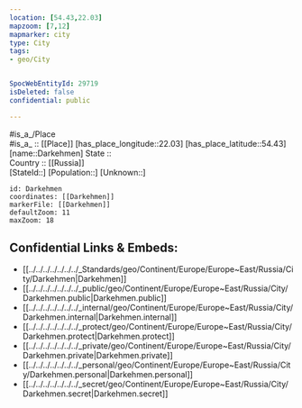 ```yaml
---
location: [54.43,22.03] 
mapzoom: [7,12] 
mapmarker: city 
type: City
tags:
- geo/City


SpocWebEntityId: 29719
isDeleted: false
confidential: public

---
```

#is_a_/Place  
#is_a_ :: [[Place]] 
[has_place_longitude::22.03] 
[has_place_latitude::54.43] 
[name::Darkehmen] 
State ::  
Country :: [[Russia]]  
[StateId::] 
[Population::] 
[Unknown::] 


```leaflet
id: Darkehmen
coordinates: [[Darkehmen]] 
markerFile: [[Darkehmen]] 
defaultZoom: 11 
maxZoom: 18
```


## Confidential Links & Embeds: 
- [[../../../../../../../_Standards/geo/Continent/Europe/Europe~East/Russia/City/Darkehmen|Darkehmen]] 
- [[../../../../../../../_public/geo/Continent/Europe/Europe~East/Russia/City/Darkehmen.public|Darkehmen.public]] 
- [[../../../../../../../_internal/geo/Continent/Europe/Europe~East/Russia/City/Darkehmen.internal|Darkehmen.internal]] 
- [[../../../../../../../_protect/geo/Continent/Europe/Europe~East/Russia/City/Darkehmen.protect|Darkehmen.protect]] 
- [[../../../../../../../_private/geo/Continent/Europe/Europe~East/Russia/City/Darkehmen.private|Darkehmen.private]] 
- [[../../../../../../../_personal/geo/Continent/Europe/Europe~East/Russia/City/Darkehmen.personal|Darkehmen.personal]] 
- [[../../../../../../../_secret/geo/Continent/Europe/Europe~East/Russia/City/Darkehmen.secret|Darkehmen.secret]] 
